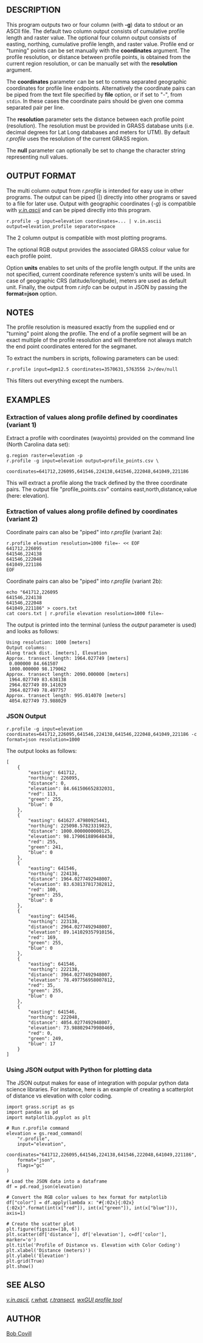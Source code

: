 ## DESCRIPTION

This program outputs two or four column (with **-g**) data to stdout or
an ASCII file. The default two column output consists of cumulative
profile length and raster value. The optional four column output
consists of easting, northing, cumulative profile length, and raster
value. Profile end or "turning" points can be set manually with the
**coordinates** argument. The profile resolution, or distance between
profile points, is obtained from the current region resolution, or can
be manually set with the **resolution** argument.

The **coordinates** parameter can be set to comma separated geographic
coordinates for profile line endpoints. Alternatively the coordinate
pairs can be piped from the text file specified by **file** option, or
if set to "-", from `stdin`. In these cases the coordinate pairs should
be given one comma separated pair per line.

The **resolution** parameter sets the distance between each profile
point (resolution). The resolution must be provided in GRASS database
units (i.e. decimal degrees for Lat Long databases and meters for UTM).
By default *r.profile* uses the resolution of the current GRASS region.

The **null** parameter can optionally be set to change the character
string representing null values.

## OUTPUT FORMAT

The multi column output from *r.profile* is intended for easy use in
other programs. The output can be piped (\|) directly into other
programs or saved to a file for later use. Output with geographic
coordinates (*-g*) is compatible with *[v.in.ascii](v.in.ascii.md)* and
can be piped directly into this program.

```shell
r.profile -g input=elevation coordinates=... | v.in.ascii output=elevation_profile separator=space
```

The 2 column output is compatible with most plotting programs.

The optional RGB output provides the associated GRASS colour value for
each profile point.

Option **units** enables to set units of the profile length output. If
the units are not specified, current coordinate reference system's units
will be used. In case of geographic CRS (latitude/longitude), meters are
used as default unit. Finally, the output from *r.info* can be output in
JSON by passing the **format=json** option.

## NOTES

The profile resolution is measured exactly from the supplied end or
"turning" point along the profile. The end of a profile segment will be
an exact multiple of the profile resolution and will therefore not
always match the end point coordinates entered for the segmanet.

To extract the numbers in scripts, following parameters can be used:

```shell
r.profile input=dgm12.5 coordinates=3570631,5763556 2>/dev/null
```

This filters out everything except the numbers.

## EXAMPLES

### Extraction of values along profile defined by coordinates (variant 1)

Extract a profile with coordinates (wayoints) provided on the command
line (North Carolina data set):

```shell
g.region raster=elevation -p
r.profile -g input=elevation output=profile_points.csv \
          coordinates=641712,226095,641546,224138,641546,222048,641049,221186
```

This will extract a profile along the track defined by the three
coordinate pairs. The output file "profile_points.csv" contains
east,north,distance,value (here: elevation).

  

### Extraction of values along profile defined by coordinates (variant 2)

Coordinate pairs can also be "piped" into *r.profile* (variant 2a):

```shell
r.profile elevation resolution=1000 file=- << EOF
641712,226095
641546,224138
641546,222048
641049,221186
EOF
```

Coordinate pairs can also be "piped" into *r.profile* (variant 2b):

```shell
echo "641712,226095
641546,224138
641546,222048
641049,221186" > coors.txt
cat coors.txt | r.profile elevation resolution=1000 file=-
```

The output is printed into the terminal (unless the *output* parameter
is used) and looks as follows:

```shell
Using resolution: 1000 [meters]
Output columns:
Along track dist. [meters], Elevation
Approx. transect length: 1964.027749 [meters]
 0.000000 84.661507
 1000.000000 98.179062
Approx. transect length: 2090.000000 [meters]
 1964.027749 83.638138
 2964.027749 89.141029
 3964.027749 78.497757
Approx. transect length: 995.014070 [meters]
 4054.027749 73.988029
```

### JSON Output

```shell
r.profile -g input=elevation coordinates=641712,226095,641546,224138,641546,222048,641049,221186 -c format=json resolution=1000
```

The output looks as follows:

```shell
[
    {
        "easting": 641712,
        "northing": 226095,
        "distance": 0,
        "elevation": 84.661506652832031,
        "red": 113,
        "green": 255,
        "blue": 0
    },
    {
        "easting": 641627.47980925441,
        "northing": 225098.57823319823,
        "distance": 1000.0000000000125,
        "elevation": 98.179061889648438,
        "red": 255,
        "green": 241,
        "blue": 0
    },
    {
        "easting": 641546,
        "northing": 224138,
        "distance": 1964.0277492948007,
        "elevation": 83.638137817382812,
        "red": 100,
        "green": 255,
        "blue": 0
    },
    {
        "easting": 641546,
        "northing": 223138,
        "distance": 2964.0277492948007,
        "elevation": 89.141029357910156,
        "red": 169,
        "green": 255,
        "blue": 0
    },
    {
        "easting": 641546,
        "northing": 222138,
        "distance": 3964.0277492948007,
        "elevation": 78.497756958007812,
        "red": 35,
        "green": 255,
        "blue": 0
    },
    {
        "easting": 641546,
        "northing": 222048,
        "distance": 4054.0277492948007,
        "elevation": 73.988029479980469,
        "red": 0,
        "green": 249,
        "blue": 17
    }
]
```

### Using JSON output with Python for plotting data

The JSON output makes for ease of integration with popular python data
science libraries. For instance, here is an example of creating a
scatterplot of distance vs elevation with color coding.

```shell
import grass.script as gs
import pandas as pd
import matplotlib.pyplot as plt

# Run r.profile command
elevation = gs.read_command(
    "r.profile",
    input="elevation",
    coordinates="641712,226095,641546,224138,641546,222048,641049,221186",
    format="json",
    flags="gc"
)

# Load the JSON data into a dataframe
df = pd.read_json(elevation)

# Convert the RGB color values to hex format for matplotlib
df["color"] = df.apply(lambda x: "#{:02x}{:02x}{:02x}".format(int(x["red"]), int(x["green"]), int(x["blue"])), axis=1)

# Create the scatter plot
plt.figure(figsize=(10, 6))
plt.scatter(df['distance'], df['elevation'], c=df['color'], marker='o')
plt.title('Profile of Distance vs. Elevation with Color Coding')
plt.xlabel('Distance (meters)')
plt.ylabel('Elevation')
plt.grid(True)
plt.show()
```

## SEE ALSO

*[v.in.ascii](v.in.ascii.md), [r.what](r.what.md),
[r.transect](r.transect.md), [wxGUI profile tool](wxGUI.md)*

## AUTHOR

[Bob Covill](mailto:bcovill@tekmap.ns.ca)
